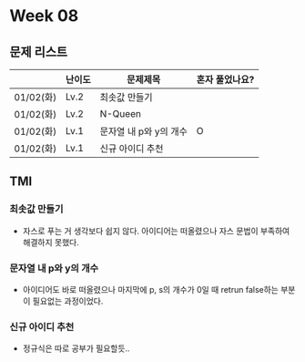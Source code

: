 # Week 08

## 문제 리스트

|                |난이도|문제제목|혼자 풀었나요?|
|----------------|------|-------|-------------|
|01/02(화)|Lv.2|최솟값 만들기||
|01/02(화)|Lv.2|N-Queen||
|01/02(화)|Lv.1|문자열 내 p와 y의 개수|O|
|01/02(화)|Lv.1|신규 아이디 추천||

## TMI
### 최솟값 만들기
- 자스로 푸는 거 생각보다 쉽지 않다. 아이디어는 떠올렸으나 자스 문법이 부족하여 해결하지 못했다.

### 문자열 내 p와 y의 개수
- 아이디어도 바로 떠올렸으나 마지막에 p, s의 개수가 0일 때 retrun false하는 부분이 필요없는 과정이었다.

### 신규 아이디 추천
- 정규식은 따로 공부가 필요할듯..